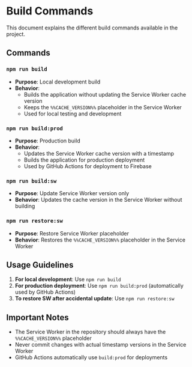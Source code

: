 # Build Commands

This document explains the different build commands available in the project.

## Commands

### `npm run build`
- **Purpose**: Local development build
- **Behavior**: 
  - Builds the application without updating the Service Worker cache version
  - Keeps the `%%CACHE_VERSION%%` placeholder in the Service Worker
  - Used for local testing and development

### `npm run build:prod`
- **Purpose**: Production build
- **Behavior**:
  - Updates the Service Worker cache version with a timestamp
  - Builds the application for production deployment
  - Used by GitHub Actions for deployment to Firebase

### `npm run build:sw`
- **Purpose**: Update Service Worker version only
- **Behavior**: Updates the cache version in the Service Worker without building

### `npm run restore:sw`
- **Purpose**: Restore Service Worker placeholder
- **Behavior**: Restores the `%%CACHE_VERSION%%` placeholder in the Service Worker

## Usage Guidelines

1. **For local development**: Use `npm run build`
2. **For production deployment**: Use `npm run build:prod` (automatically used by GitHub Actions)
3. **To restore SW after accidental update**: Use `npm run restore:sw`

## Important Notes

- The Service Worker in the repository should always have the `%%CACHE_VERSION%%` placeholder
- Never commit changes with actual timestamp versions in the Service Worker
- GitHub Actions automatically use `build:prod` for deployments
